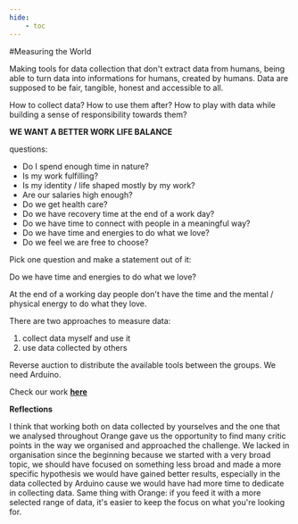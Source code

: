 ```yaml
---
hide:
    - toc
---
```




#Measuring the World

Making tools for data collection that don't extract data from humans, being able to turn data into informations for humans, created by humans.
Data are supposed to be fair, tangible, honest and accessible to all.

How to collect data? How to use them after? How to play with data while building a sense of responsibility towards them?



**WE WANT A BETTER WORK LIFE BALANCE**

questions:
- Do I spend enough time in nature?
- Is my work fulfilling?
- Is my identity / life shaped mostly by my work?
- Are our salaries high enough?
- Do we get health care?
- Do we have recovery time at the end of a work day?
- Do we have time to connect with people in a meaningful way?
- Do we have time and energies to do what we love?
- Do we feel we are free to choose?


Pick one question and make a statement out of it:

Do we have time and energies to do what we love?

At the end of a working day people don't have the time and the mental / physical energy to do what they love.


There are two approaches to measure data:
1. collect data myself and use it
2. use data collected by others


Reverse auction to distribute the available tools between the groups. We need Arduino.


Check our work **[here](https://hackmd.io/wLNUaeyyR32BA8rWh7lFUg?both#First-experiments)**

**Reflections**

I think that working both on data collected by yourselves and the one that we analysed throughout Orange gave us the opportunity to find many critic points in the way we organised and approached the challenge. We lacked in organisation since the beginning because we started with a very broad topic, we should have focused on something less broad and made a more specific hypothesis we would have gained better results, especially in the data collected by Arduino cause we would have had more time to dedicate in collecting data. Same thing with Orange: if you feed it with a more selected range of data, it's easier to keep the focus on what you're looking for.
